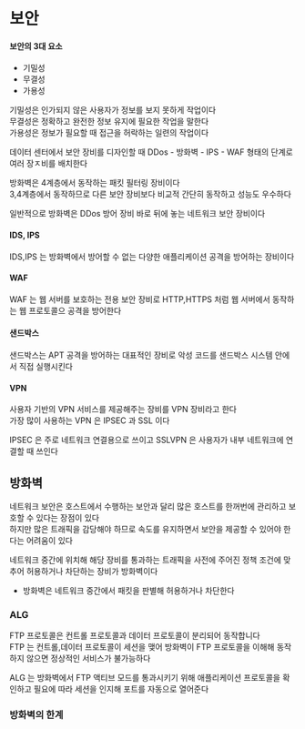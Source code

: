 # 보안
#### 보안의 3대 요소
- 기밀성
- 무결성
- 가용성

기밀성은 인가되지 않은 사용자가 정보를 보지 못하게 작업이다 <br>
무결성은 정확하고 완전한 정보 유지에 필요한 작업을 말한다 <br>
가용성은 정보가 필요할 때 접근을 허락하는 일련의 작업이다 <br>

데이터 센터에서 보안 장비를 디자인할 때 DDos - 방화벽 - IPS - WAF 형태의 단계로 여러 장ㅈ비를 배치한다 <br>

방화벽은 4계층에서 동작하는 패킷 필터링 장비이다 <br>
3,4계층에서 동작하므로 다른 보안 장비보다 비교적 간단히 동작하고 성능도 우수하다 <br>

일반적으로 방화벽은 DDos 방어 장비 바로 뒤에 놓는 네트워크 보안 장비이다 <br>

#### IDS, IPS
IDS,IPS 는 방화벽에서 방어할 수 없는 다양한 애플리케이션 공격을 방어하는 장비이다 <br>

#### WAF
WAF 는 웹 서버를 보호하는 전용 보안 장비로 HTTP,HTTPS 처럼 웹 서버에서 동작하는 웹 프로토콜으 공격을 방어한다 <br>

#### 샌드박스
샌드박스는 APT 공격을 방어하는 대표적인 장비로 악성 코드를 샌드박스 시스템 안에서 직접 실행시킨다 <br>

#### VPN
사용자 기반의 VPN 서비스를 제공해주는 장비를 VPN 장비라고 한다 <br>
가장 많이 사용하는 VPN 은 IPSEC 과 SSL 이다 <br>

IPSEC 은 주로 네트워크 연결용으로 쓰이고 SSLVPN 은 사용자가 내부 네트워크에 연결할 때 쓰인다 <br>

## 방화벽
네트워크 보안은 호스트에서 수행하는 보안과 달리 많은 호스트를 한꺼번에 관리하고 보호할 수 있다는 장점이 있다 <br>
하지만 많은 트래픽을 감당해야 하므로 속도를 유지하면서 보안을 제공할 수 있어야 한다는 어려움이 있다 <br>

네트워크 중간에 위치해 해당 장비를 통과하는 트래픽을 사전에 주어진 정책 조건에 맞추어 허용하거나 차단하는 장비가 방화벽이다 <br>
* 방화벽은 네트워크 중간에서 패킷을 판별해 허용하거나 차단한다 

### ALG
FTP 프로토콜은 컨트롤 프로토콜과 데이터 프로토콜이 분리되어 동작합니다 <br>
FTP 는 컨트롤,데이터 프로토콜이 세션을 맺어 방화벽이 FTP 프로토콜을 이해해 동작하지 않으면 정상적인 서비스가 불가능하다 <br>

ALG 는 방화벽에서 FTP 액티브 모드를 통과시키기 위해 애플리케이션 프로토콜을 확인하고 필요에 따라 세션을 인지해 포트를 자동으로 열어준다 <br>

### 방화벽의 한계